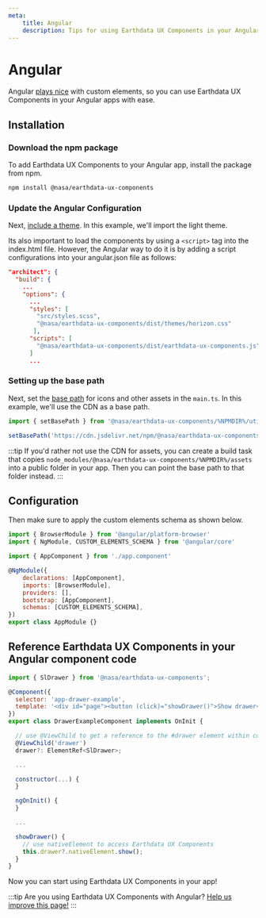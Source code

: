```yaml
---
meta:
    title: Angular
    description: Tips for using Earthdata UX Components in your Angular app.
---
```


# Angular

Angular [plays nice](https://custom-elements-everywhere.com/#angular) with custom elements, so you can use Earthdata UX Components in your Angular apps with ease.

## Installation

### Download the npm package

To add Earthdata UX Components to your Angular app, install the package from npm.

```bash
npm install @nasa/earthdata-ux-components
```

### Update the Angular Configuration

Next, [include a theme](/getting-started/themes). In this example, we'll import the light theme.

Its also important to load the components by using a `<script>` tag into the index.html file. However, the Angular way to do it is by adding a script configurations into your angular.json file as follows:

```json
"architect": {
  "build": {
    ...
    "options": {
      ...
      "styles": [
        "src/styles.scss",
        "@nasa/earthdata-ux-components/dist/themes/horizon.css"
       ],
      "scripts": [
        "@nasa/earthdata-ux-components/dist/earthdata-ux-components.js"
      ]
      ...
```

### Setting up the base path

Next, set the [base path](/getting-started/installation#setting-the-base-path) for icons and other assets in the `main.ts`. In this example, we'll use the CDN as a base path.

```jsx
import { setBasePath } from '@nasa/earthdata-ux-components/%NPMDIR%/utilities/base-path'

setBasePath('https://cdn.jsdelivr.net/npm/@nasa/earthdata-ux-components@%VERSION%/%CDNDIR%/')
```

:::tip
If you'd rather not use the CDN for assets, you can create a build task that copies `node_modules/@nasa/earthdata-ux-components/%NPMDIR%/assets` into a public folder in your app. Then you can point the base path to that folder instead.
:::

## Configuration

Then make sure to apply the custom elements schema as shown below.

```js
import { BrowserModule } from '@angular/platform-browser'
import { NgModule, CUSTOM_ELEMENTS_SCHEMA } from '@angular/core'

import { AppComponent } from './app.component'

@NgModule({
    declarations: [AppComponent],
    imports: [BrowserModule],
    providers: [],
    bootstrap: [AppComponent],
    schemas: [CUSTOM_ELEMENTS_SCHEMA],
})
export class AppModule {}
```

## Reference Earthdata UX Components in your Angular component code

```js
import { SlDrawer } from '@nasa/earthdata-ux-components';

@Component({
  selector: 'app-drawer-example',
  template: '<div id="page"><button (click)="showDrawer()">Show drawer</button><sl-drawer #drawer label="Drawer" class="drawer-focus" style="--size: 50vw"><p>Drawer content</p></sl-drawer></div>'
})
export class DrawerExampleComponent implements OnInit {

  // use @ViewChild to get a reference to the #drawer element within component template
  @ViewChild('drawer')
  drawer?: ElementRef<SlDrawer>;

  ...

  constructor(...) {
  }

  ngOnInit() {
  }

  ...

  showDrawer() {
    // use nativeElement to access Earthdata UX Components
    this.drawer?.nativeElement.show();
  }
}
```

Now you can start using Earthdata UX Components in your app!

:::tip
Are you using Earthdata UX Components with Angular? [Help us improve this page!](https://github.com/earthdata-ux/components/blob/next/docs/frameworks/angular.md)
:::
